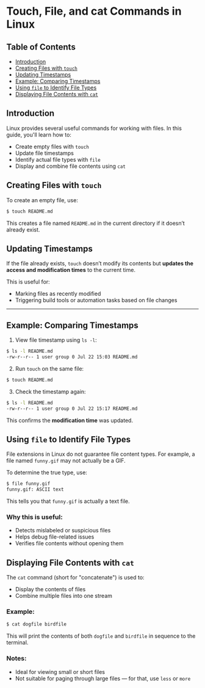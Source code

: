 
# Touch, File, and cat Commands in Linux

## Table of Contents

* [Introduction](#introduction)
* [Creating Files with `touch`](#creating-files-with-touch)
* [Updating Timestamps](#updating-timestamps)
* [Example: Comparing Timestamps](#example-comparing-timestamps)
* [Using `file` to Identify File Types](#using-file-to-identify-file-types)
* [Displaying File Contents with `cat`](#displaying-file-contents-with-cat)


## Introduction

Linux provides several useful commands for working with files. In this guide, you'll learn how to:

* Create empty files with `touch`
* Update file timestamps
* Identify actual file types with `file`
* Display and combine file contents using `cat`


## Creating Files with `touch`

To create an empty file, use:

```bash
$ touch README.md
```

This creates a file named `README.md` in the current directory if it doesn’t already exist.


## Updating Timestamps

If the file already exists, `touch` doesn’t modify its contents but **updates the access and modification times** to the current time.

This is useful for:

* Marking files as recently modified
* Triggering build tools or automation tasks based on file changes

---

## Example: Comparing Timestamps

1. View file timestamp using `ls -l`:

```bash
$ ls -l README.md
-rw-r--r-- 1 user group 0 Jul 22 15:03 README.md
```

2. Run `touch` on the same file:

```bash
$ touch README.md
```

3. Check the timestamp again:

```bash
$ ls -l README.md
-rw-r--r-- 1 user group 0 Jul 22 15:17 README.md
```

This confirms the **modification time** was updated.


## Using `file` to Identify File Types

File extensions in Linux do not guarantee file content types. For example, a file named `funny.gif` may not actually be a GIF.

To determine the true type, use:

```bash
$ file funny.gif
funny.gif: ASCII text
```

This tells you that `funny.gif` is actually a text file.

### Why this is useful:

* Detects mislabeled or suspicious files
* Helps debug file-related issues
* Verifies file contents without opening them


## Displaying File Contents with `cat`

The `cat` command (short for "concatenate") is used to:

* Display the contents of files
* Combine multiple files into one stream

### Example:

```bash
$ cat dogfile birdfile
```

This will print the contents of both `dogfile` and `birdfile` in sequence to the terminal.

### Notes:

* Ideal for viewing small or short files
* Not suitable for paging through large files — for that, use `less` or `more`

